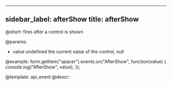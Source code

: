 
---
sidebar_label: afterShow
title: afterShow
---          

@short: fires after a control is shown
 

@params:
- value     undefined     the current value of the control, null



@example:
form.getItem("spacer").events.on("AfterShow", function(value) {
    console.log("AfterShow", value);
});


@template: api_event
@descr:


